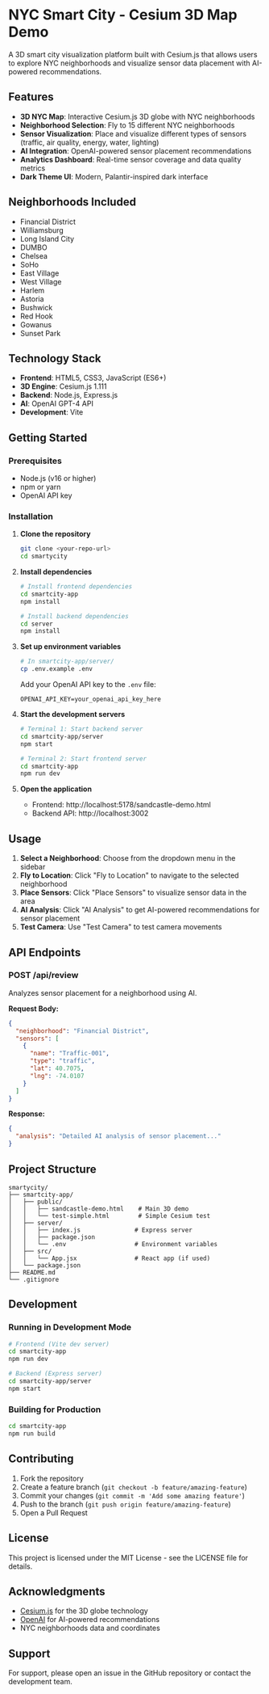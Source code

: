 # NYC Smart City - Cesium 3D Map Demo

A 3D smart city visualization platform built with Cesium.js that allows users to explore NYC neighborhoods and visualize sensor data placement with AI-powered recommendations.

## Features

- **3D NYC Map**: Interactive Cesium.js 3D globe with NYC neighborhoods
- **Neighborhood Selection**: Fly to 15 different NYC neighborhoods
- **Sensor Visualization**: Place and visualize different types of sensors (traffic, air quality, energy, water, lighting)
- **AI Integration**: OpenAI-powered sensor placement recommendations
- **Analytics Dashboard**: Real-time sensor coverage and data quality metrics
- **Dark Theme UI**: Modern, Palantir-inspired dark interface

## Neighborhoods Included

- Financial District
- Williamsburg
- Long Island City
- DUMBO
- Chelsea
- SoHo
- East Village
- West Village
- Harlem
- Astoria
- Bushwick
- Red Hook
- Gowanus
- Sunset Park

## Technology Stack

- **Frontend**: HTML5, CSS3, JavaScript (ES6+)
- **3D Engine**: Cesium.js 1.111
- **Backend**: Node.js, Express.js
- **AI**: OpenAI GPT-4 API
- **Development**: Vite

## Getting Started

### Prerequisites

- Node.js (v16 or higher)
- npm or yarn
- OpenAI API key

### Installation

1. **Clone the repository**
   ```bash
   git clone <your-repo-url>
   cd smartycity
   ```

2. **Install dependencies**
   ```bash
   # Install frontend dependencies
   cd smartcity-app
   npm install
   
   # Install backend dependencies
   cd server
   npm install
   ```

3. **Set up environment variables**
   ```bash
   # In smartcity-app/server/
   cp .env.example .env
   ```
   
   Add your OpenAI API key to the `.env` file:
   ```
   OPENAI_API_KEY=your_openai_api_key_here
   ```

4. **Start the development servers**
   ```bash
   # Terminal 1: Start backend server
   cd smartcity-app/server
   npm start
   
   # Terminal 2: Start frontend server
   cd smartcity-app
   npm run dev
   ```

5. **Open the application**
   - Frontend: http://localhost:5178/sandcastle-demo.html
   - Backend API: http://localhost:3002

## Usage

1. **Select a Neighborhood**: Choose from the dropdown menu in the sidebar
2. **Fly to Location**: Click "Fly to Location" to navigate to the selected neighborhood
3. **Place Sensors**: Click "Place Sensors" to visualize sensor data in the area
4. **AI Analysis**: Click "AI Analysis" to get AI-powered recommendations for sensor placement
5. **Test Camera**: Use "Test Camera" to test camera movements

## API Endpoints

### POST /api/review
Analyzes sensor placement for a neighborhood using AI.

**Request Body:**
```json
{
  "neighborhood": "Financial District",
  "sensors": [
    {
      "name": "Traffic-001",
      "type": "traffic",
      "lat": 40.7075,
      "lng": -74.0107
    }
  ]
}
```

**Response:**
```json
{
  "analysis": "Detailed AI analysis of sensor placement..."
}
```

## Project Structure

```
smartycity/
├── smartcity-app/
│   ├── public/
│   │   ├── sandcastle-demo.html    # Main 3D demo
│   │   └── test-simple.html        # Simple Cesium test
│   ├── server/
│   │   ├── index.js               # Express server
│   │   ├── package.json
│   │   └── .env                   # Environment variables
│   ├── src/
│   │   └── App.jsx                # React app (if used)
│   └── package.json
├── README.md
└── .gitignore
```

## Development

### Running in Development Mode

```bash
# Frontend (Vite dev server)
cd smartcity-app
npm run dev

# Backend (Express server)
cd smartcity-app/server
npm start
```

### Building for Production

```bash
cd smartcity-app
npm run build
```

## Contributing

1. Fork the repository
2. Create a feature branch (`git checkout -b feature/amazing-feature`)
3. Commit your changes (`git commit -m 'Add some amazing feature'`)
4. Push to the branch (`git push origin feature/amazing-feature`)
5. Open a Pull Request

## License

This project is licensed under the MIT License - see the LICENSE file for details.

## Acknowledgments

- [Cesium.js](https://cesium.com/) for the 3D globe technology
- [OpenAI](https://openai.com/) for AI-powered recommendations
- NYC neighborhoods data and coordinates

## Support

For support, please open an issue in the GitHub repository or contact the development team. 